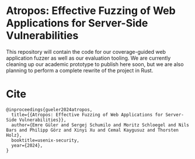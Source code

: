 # Atropos: Effective Fuzzing of Web Applications for Server-Side Vulnerabilities

This repository will contain the code for our coverage-guided web application fuzzer as well as our evaluation tooling. We are currently cleaning up our academic prototype to publish here soon, but we are also planning to perform a complete rewrite of the project in Rust.

# Cite

```
@inproceedings{gueler2024atropos,
  title={{Atropos: Effective Fuzzing of Web Applications for Server-Side Vulnerabilities}},
  author={Emre Güler and Sergej Schumilo and Moritz Schloegel and Nils Bars and Philipp Görz and Xinyi Xu and Cemal Kaygusuz and Thorsten Holz},
  booktitle=usenix-security,
  year={2024},
}
```

